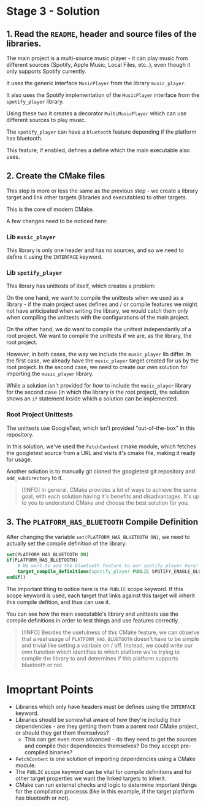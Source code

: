 # Stage 3 - Solution

## 1. Read the `README`, header and source files of the libraries.

The main project is a multi-source music player - it can play music from different sources (Spotify, Apple Music, Local Files, etc..), even though it only supports Spotify currently.

It uses the generic interface `MusicPlayer` from the library `music_player`.

It also uses the Spotify implementation of the `MusicPlayer` interface from the `spotify_player` library.

Using these two it creates a decorator `MultiMusicPlayer` which can use different sources to play music.

The `spotify_player` can have a `bluetooth` feature depending if the platform has bluetooth.

This feature, if enabled, defines a define which the main executable also uses.

## 2. Create the CMake files

This step is more or less the same as the previous step - we create a library target and link other targets (libraries and executables) to other targets.

This is the core of modern CMake.

A few changes need to be noticed here:

### Lib `music_player`

This library is only one header and has no sources, and so we need to define it using the `INTERFACE` keyword.


### Lib `spotify_player`

This library has unittests of itself, which creates a problem:

On the one hand, we want to compile the unittests when we used as a library - if the main project uses defines and / or compile features we might not have anticipated when writing the library, we would catch them only when compiling the unittests with the configurations of the main project.

On the other hand, we do want to compile the unittest independantly of a root project. We want to compile the unittests if we are, as the library, the root project.

However, in both cases, the way we include the `music_player` lib differ.
In the first case, we already have the `music_player` target created for us by the root project. In the second case, we need to create our own solution for importing the `music_player` library.

While a solution isn't provided for *how* to include the `music_player` library for the second case (in which the library *is* the root project), the solution shows an `if` statement inside which a solution can be implemented.

### Root Project Unittests

The unittests use GoogleTest, which isn't provided "out-of-the-box" in this repository.

In this solution, we've used the `FetchContent` cmake module, which fetches the googletest source from a URL and visits it's cmake file, making it ready for usage.

Another solution is to manually git cloned the googletest git repository and `add_subdirectory` to it.

> [!INFO]
> In general, CMake provides a lot of ways to achieve the same goal, with each solution having it's benefits and disadvantages. It's up to you to understand CMake and choose the best solution for you.

## 3. The `PLATFORM_HAS_BLUETOOTH` Compile Definition

After changing the variable `set(PLATFORM_HAS_BLUETOOTH ON)`, we need to actually set the compile definition of the library:

```cmake
set(PLATFORM_HAS_BLUETOOTH ON)
if(PLATFORM_HAS_BLUETOOTH)
    # We want to add the bluetooth feature to our spotify player here!
    target_compile_definitions(spotify_player PUBLIC SPOTIFY_ENABLE_BLUETOOTH)
endif()
```

The important thing to notice here is the `PUBLIC` scope keyword. If this scope keyword is used, each target that links against this target will inherit this compile defition, and thus can use it.

You can see how the main executable's library and unittests use the compile definitions in order to test things and use features correctly.

> [!INFO]
> Besides the usefulness of this CMake feature, we can observe that a real usage of `PLATFORM_HAS_BLUETOOTH` doesn't have to be simple and trivial like setting a vairbale on / off.
> Instead, we could write our own function which identifies to which platform we're trying to compile the library to and determines if this platform supports bluetooth or not.


# Imoprtant Points

- Libraries which only have headers must be defines using the `INTERFACE` keyword.
- Libraries should be somewhat aware of how they're includig their dependencies - are they getting them from a parent root CMake project, or should they get them themselves?
    - This can get even more advanced - do they need to get the sources and compile their dependencies themselves? Do they accept pre-compiled binaries?
- `FetchContent` is one solution of importing dependencies using a CMake module.
- The `PUBLIC` scope keyword can be vital for compile definitions and for other target properties we want the linked targets to inherit.
- CMake can run external checks and logic to determine important things for the compilation processs (like in this example, if the target platform has bluetooth or not).
